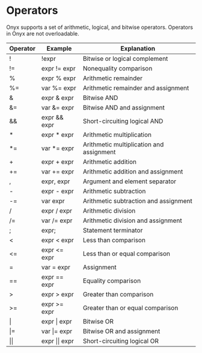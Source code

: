 # Operators 

Onyx supports a set of arithmetic, logical, and bitwise operators. Operators 
in Onyx are not overloadable.

 Operator | Example | Explanation |
----------|---------|------------
! | !expr | Bitwise or logical complement 
!= | expr != expr | Nonequality comparison
% | expr % expr | Arithmetic remainder
%= | var %= expr | Arithmetic remainder and assignment
& | expr & expr | Bitwise AND
&= | var &= expr | Bitwise AND and assignment
&& | expr && expr | Short-circuiting logical AND
\* | expr * expr | Arithmetic multiplication
*= | var *= expr | Arithmetic multiplication and assignment
\+ | expr + expr | Arithmetic addition
+= | var += expr | Arithmetic addition and assignment
, | expr, expr | Argument and element separator
\- | expr - expr | Arithmetic subtraction
-= | var  expr | Arithmetic subtraction and assignment
/ | expr / expr	| Arithmetic division
/= |var /= expr | Arithmetic division and assignment
; | expr; | Statement terminator
< | expr < expr | Less than comparison
<= | expr <= expr | Less than or equal comparison
= | var = expr | Assignment
== | expr == expr | Equality comparison
\> | expr > expr | Greater than comparison
\>= | expr >= expr | Greater than or equal comparison
\| | expr \| expr | Bitwise OR
\|= | var \|= expr | Bitwise OR and assignment
\|\| | expr \|\| expr | Short-circuiting logical OR

